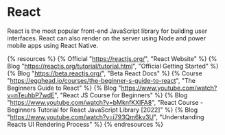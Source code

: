 <DedicatedRoadmap
  href='/react'
  title='React Roadmap'
  description='Click to check the detailed React Roadmap.'
/>

# React

React is the most popular front-end JavaScript library for building user interfaces. React can also render on the server using Node and power mobile apps using React Native.

{% resources %}
  {% Official "https://reactjs.org/", "React Website" %}
  {% Blog "https://reactjs.org/tutorial/tutorial.html", "Official Getting Started" %}
  {% Blog "https://beta.reactjs.org/", "Beta React Docs" %}
  {% Course "https://egghead.io/courses/the-beginner-s-guide-to-react", "The Beginners Guide to React" %}
  {% Blog "https://www.youtube.com/watch?v=nTeuhbP7wdE", "React JS Course for Beginners" %}
  {% Blog "https://www.youtube.com/watch?v=bMknfKXIFA8", "React Course - Beginners Tutorial for React JavaScript Library [2022]" %}
  {% Blog "https://www.youtube.com/watch?v=i793Qm6kv3U", "Understanding Reacts UI Rendering Process" %}
{% endresources %}
